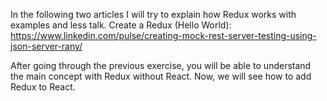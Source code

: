 

In the following two articles I will try to explain how Redux works with examples and less talk.
Create a Redux (Hello World): https://www.linkedin.com/pulse/creating-mock-rest-server-testing-using-json-server-rany/

After going through the previous exercise, you will be able to understand the main concept with Redux without React. Now, we will see how to add Redux to React.